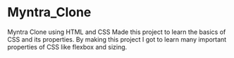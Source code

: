 # Myntra_Clone
Myntra Clone using HTML and CSS
Made this project to learn the basics of CSS and its properties. By making this project I got to learn many important properties
of CSS like flexbox and sizing.
